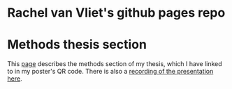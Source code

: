 # Rachel van Vliet's github pages repo

# Methods thesis section
This [page](https://rachelvanvliet.github.io/methods/methods_thesis_Rachel_van_Vliet.pdf) describes the methods section of my thesis, which I have linked to in my poster's QR code.
There is also a [recording of the presentation here](https://rachelvanvliet.github.io/methods/recording.html).